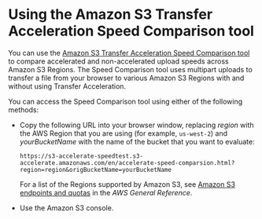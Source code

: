 # Using the Amazon S3 Transfer Acceleration Speed Comparison tool<a name="transfer-acceleration-speed-comparison"></a>

You can use the [Amazon S3 Transfer Acceleration Speed Comparison tool](https://s3-accelerate-speedtest.s3-accelerate.amazonaws.com/en/accelerate-speed-comparsion.html) to compare accelerated and non\-accelerated upload speeds across Amazon S3 Regions\. The Speed Comparison tool uses multipart uploads to transfer a file from your browser to various Amazon S3 Regions with and without using Transfer Acceleration\.

You can access the Speed Comparison tool using either of the following methods:
+ Copy the following URL into your browser window, replacing *region* with the AWS Region that you are using \(for example, `us-west-2`\) and *yourBucketName* with the name of the bucket that you want to evaluate: 

  `https://s3-accelerate-speedtest.s3-accelerate.amazonaws.com/en/accelerate-speed-comparsion.html?region=region&origBucketName=yourBucketName` 

  For a list of the Regions supported by Amazon S3, see [Amazon S3 endpoints and quotas](https://docs.aws.amazon.com/general/latest/gr/s3.html) in the *AWS General Reference*\.
+ Use the Amazon S3 console\. 